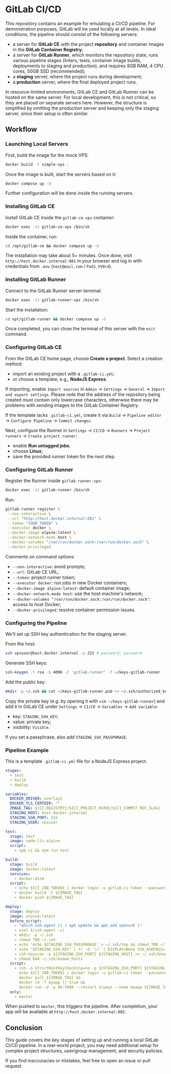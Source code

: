 # GitLab CI/CD

This repository contains an example for emulating a CI/CD pipeline.
For demonstration purposes, GitLab will be used locally at all levels.
In ideal conditions, the pipeline should consist of the following servers:

- a server for **GitLab CE** with the project **repository** and
  container images in the **GitLab Container Registry**;
- a server for **GitLab Runner**, which monitors the repository state,
  runs various pipeline stages (linters, tests, container image builds,
  deployments to staging and production), and requires 8GB RAM, 4 CPU cores, 50GB SSD (recommended);
- a **staging** server, where the project runs during development;
- a **production** server, where the final deployed project runs.

In resource-limited environments, GitLab CE and GitLab Runner can be hosted on the same server.
For local development, this is not critical, so they are placed on separate servers here.
However, the structure is simplified by omitting the production server
and keeping only the staging server, since their setup is often similar.

## Workflow

### Launching Local Servers

First, build the image for the mock VPS:

```sh
docker build -t simple-vps .
```

Once the image is built, start the servers based on it:

```sh
docker compose up -d
```

Further configuration will be done inside the running servers.

### Installing GitLab CE

Install GitLab CE inside the `gitlab-ce-vps` container:

```sh
docker exec -it gitlab-ce-vps /bin/sh
```

Inside the container, run:

```sh
cd /opt/gitlab-ce && docker compose up -d
```

The installation may take about 5+ minutes. Once done, visit `http://host.docker.internal:801`
in your browser and log in with credentials from `.env` (`test@mail.com` / `PaSS_VV0rd`).

### Installing GitLab Runner

Connect to the GitLab Runner server terminal:

```sh
docker exec -it gitlab-runner-vps /bin/sh
```

Start the installation:

```sh
cd opt/gitlab-runner && docker compose up -d
```

Once completed, you can close the terminal of this server with the `exit` command.

### Configuring GitLab CE

From the GitLab CE home page, choose **Create a project**. Select a creation method:

- import an existing project with a `.gitlab-ci.yml`;
- or choose a template, e.g., **NodeJS Express**.

If importing, enable `Import sources` in
`Admin` → `Settings` → `General` → `Import and export settings`.
Please note that the address of the repository being created
must contain only lowercase characters, otherwise there may be problems
with sending images to the GitLab Container Registry.

If the template lacks `.gitlab-ci.yml`, create it via
`Build` → `Pipeline editor` → `Configure Pipeline` → `Commit changes`.

Next, configure the Runner in
`Settings` → `CI/CD` → `Runners` → `Project runners` → `Create project runner`:

- enable **Run untagged jobs**;
- choose **Linux**;
- save the provided runner token for the next step.

### Configuring GitLab Runner

Register the Runner inside `gitlab-runner-vps`:

```sh
docker exec -it gitlab-runner /bin/sh
```

Run:

```sh
gitlab-runner register \
 --non-interactive \
 --url "http://host.docker.internal:801" \
 --token "YOUR_TOKEN" \
 --executor docker \
 --docker-image alpine:latest \
 --docker-network-mode host \
 --docker-volumes "/var/run/docker.sock:/var/run/docker.sock" \
 --docker-privileged
```

Comments on command options:

- `--non-interactive`: avoid prompts;
- `--url`: GitLab CE URL;
- `--token`: project runner token;
- `--executor docker`: run jobs in new Docker containers;
- `--docker-image alpine:latest`: default container image;
- `--docker-network-mode host`: use the host machine's network;
- `--docker-volumes "/var/run/docker.sock:/var/run/docker.sock"`: access to host Docker;
- `--docker-privileged`: resolve container permission issues.

### Configuring the Pipeline

We’ll set up SSH key authentication for the staging server.

From the host:

```sh
ssh vpsuser@host.docker.internal -p 222 # password: password
```

Generate SSH keys:

```sh
ssh-keygen -t rsa -b 4096 -C 'gitlab-runner' -f ~/keys-gitlab-runner
```

Add the public key:

```sh
mkdir -p ~/.ssh && cat ~/keys-gitlab-runner.pub >> ~/.ssh/authorized_keys
```

Copy the private key (e.g. by opening it with `vim ~/keys-gitlab-runner`)
and add it in GitLab CE under `Settings` → `CI/CD` → `Variables` → `Add variable`:

- key: `STAGING_SSH_KEY`;
- value: private key;
- visibility: `Visible`.

If you set a passphrase, also add `STAGING_SSH_PASSPHRASE`.

### Pipeline Example

This is a template `.gitlab-ci.yml` file for a NodeJS Express project.

```yaml
stages:
  - test
  - build
  - deploy

variables:
  DOCKER_DRIVER: overlay2
  DOCKER_TLS_CERTDIR: ""
  IMAGE_TAG: ${CI_REGISTRY}/${CI_PROJECT_PATH}/${CI_COMMIT_REF_SLUG}
  STAGING_HOST: host.docker.internal
  STAGING_SSH_PORT: 222
  STAGING_USER: vpsuser

test:
  stage: test
  image: node:lts-alpine
  script:
    - npm ci && npm run test

build:
  stage: build
  image: docker:latest
  services:
    - docker:dind
  script:
    - echo ${CI_JOB_TOKEN} | docker login -u gitlab-ci-token --password-stdin ${CI_REGISTRY}
    - docker build -t ${IMAGE_TAG} .
    - docker push ${IMAGE_TAG}

deploy:
  stage: deploy
  image: alpine:latest
  before_script:
    - "which ssh-agent || ( apk update && apk add openssh )"
    - eval $(ssh-agent -s)
    - mkdir -p ~/.ssh
    - chmod 700 ~/.ssh
    - echo 'echo $STAGING_SSH_PASSPHRASE' > ~/.ssh/tmp && chmod 700 ~/.ssh/tmp
    - echo "$STAGING_SSH_KEY" | tr -d '\r' | DISPLAY=None SSH_ASKPASS=~/.ssh/tmp ssh-add -
    - ssh-keyscan -p ${STAGING_SSH_PORT} ${STAGING_HOST} >> ~/.ssh/known_hosts
    - chmod 644 ~/.ssh/known_hosts
  script:
    - ssh -o StrictHostKeyChecking=no -p ${STAGING_SSH_PORT} ${STAGING_USER}@${STAGING_HOST} "
      echo ${CI_JOB_TOKEN} | docker login -u gitlab-ci-token --password-stdin ${CI_REGISTRY} &&
      docker pull ${IMAGE_TAG} &&
      docker rm -f myapp || true &&
      docker run -d -p 80:5000 --restart always --name myapp ${IMAGE_TAG}"
  only:
    - master
```

When pushed to `master`, this triggers the pipeline.
After completion, your app will be available at `http://host.docker.internal:802`.

## Conclusion

This guide covers the key stages of setting up and running a local GitLab CI/CD pipeline.
In a real-world project, you may need additional setup for complex project structures,
user/group management, and security policies.

If you find inaccuracies or mistakes, feel free to open an issue or pull request.

